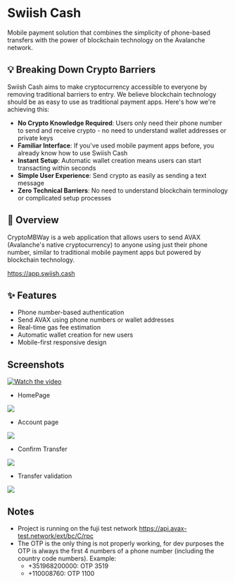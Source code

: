 # Swiish Cash

Mobile payment solution that combines the simplicity of phone-based transfers with the power of blockchain technology on the Avalanche network.

## 💡 Breaking Down Crypto Barriers

Swiish Cash aims to make cryptocurrency accessible to everyone by removing traditional barriers to entry. We believe blockchain technology should be as easy to use as traditional payment apps. Here's how we're achieving this:

- **No Crypto Knowledge Required**: Users only need their phone number to send and receive crypto - no need to understand wallet addresses or private keys
- **Familiar Interface**: If you've used mobile payment apps before, you already know how to use Swiish Cash
- **Instant Setup**: Automatic wallet creation means users can start transacting within seconds
- **Simple User Experience**: Send crypto as easily as sending a text message
- **Zero Technical Barriers**: No need to understand blockchain terminology or complicated setup processes

## 🚀 Overview

CryptoMBWay is a web application that allows users to send AVAX (Avalanche's native cryptocurrency) to anyone using just their phone number, similar to traditional mobile payment apps but powered by blockchain technology.

https://app.swiish.cash

## ✨ Features

- Phone number-based authentication
- Send AVAX using phone numbers or wallet addresses
- Real-time gas fee estimation
- Automatic wallet creation for new users
- Mobile-first responsive design

## Screenshots

[![Watch the video](https://img.youtube.com/vi/VIDEO_ID/0.jpg)](https://www.youtube.com/watch?v=VIDEO_ID)

- HomePage

![](screenshots/1.png)

- Account page

![](screenshots/2.png)

- Confirm Transfer

![](screenshots/3.png)

- Transfer validation

![](screenshots/4.png)

## Notes
- Project is running on the fuji test network https://api.avax-test.network/ext/bc/C/rpc
- The OTP is the only thing is not properly working, for dev purposes the OTP is always the first 4 numbers of a phone number (including the country code numbers). Example:
    - +351968200000: OTP 3519
    - +110008760: OTP 1100